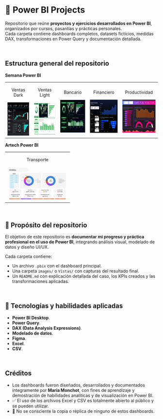 # 📁 Power BI Projects

Repositorio que reúne **proyectos y ejercicios desarrollados en Power BI**, organizados por cursos, pasantías y prácticas personales.  
Cada carpeta contiene dashboards completos, datasets ficticios, medidas DAX, transformaciones en Power Query y documentación detallada.

<br/>

## Estructura general del repositorio

**Semana Power BI**
<table>
  <tr>
    <td align="center">
      <p>Ventas Dark</p>
      <img width="200" height="113" src="Semana_PowerBI/Vistas/Bancario.png" alt="Dashboard Ventas Dark"/>
    </td>
    <td align="center">
      <p>Ventas Light</p>
      <img width="200" height="113" src="Semana_PowerBI/Vistas/Ventas_Light.png" alt="Dashboard Ventas Light"/>
    </td>
    <td align="center">
      <p>Bancario</p>
      <img width="200" height="113" src="Semana_PowerBI/Vistas/Ventas_Dark.png" alt="Dashboard Bancario"/>
    </td>
    <td align="center">
      <p>Financiero</p>
      <img width="200" height="113" src="Semana_PowerBI/Vistas/Financiero.png" alt="Dashboard Financiero"/>
    </td>
    <td align="center">
      <p>Productividad</p>
      <img width="200" height="113" src="Semana_PowerBI/Vistas/Productividad.png" alt="Dashboard Productividad"/>
    </td>
  </tr>
</table>

**Artech Power BI**
<table>
  <tr>
    <td align="center">
      <p>Transporte</p>
      <img width="200" height="113" src="Artech_PowerBI/FAST_Servicio_de_Transporte/images/vistas/FAST_overall.jpg" alt="FAST Home"/>
    </td>
  </tr>
</table>


<br/>

## 📌 Propósito del repositorio

El objetivo de este repositorio es **documentar mi progreso y práctica profesional en el uso de Power BI**, integrando análisis visual, modelado de datos y diseño UI/UX.  

Cada carpeta contiene:
- Un archivo `.pbix` con el dashboard principal.  
- Una carpeta `images/` o `Vistas/` con capturas del resultado final.  
- Un `README.md` con explicación detallada del caso, los KPIs creados y las transformaciones aplicadas.  

<br/>

## 🧰 Tecnologías y habilidades aplicadas

- **Power BI Desktop**.  
- **Power Query**.  
- **DAX (Data Analysis Expressions)**.  
- **Modelado de datos**.  
- **Figma**.  
- **Excel**.
- **CSV**.  

<br/>

## Créditos 

- Los dashboards fueron diseñados, desarrollados y documentados íntegramente por **Maria Monchot**, con fines de aprendizaje y demostración de habilidades analíticas y de visualización en Power BI.  
- ✅ El uso de los archivos Excel y CSV es totalmente abierto al público y se pueden utilizar.
- 🚫 No se consciente la copia o réplica de ninguno de estos dashboards.

<br/>
